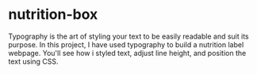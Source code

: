 # nutrition-box
 Typography is the art of styling your text to be easily readable and suit its purpose.  In this project, I have used typography to build a nutrition label webpage. You'll see how i  styled text, adjust line height, and position the text using CSS.
